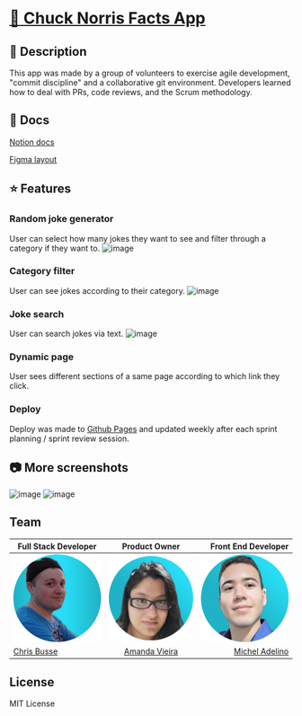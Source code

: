 # [:muscle: Chuck Norris Facts App](https://chingu-voyages.github.io/v42-toucans-team-01/)

## :closed_book: Description
This app was made by a group of volunteers to exercise agile development, "commit discipline" and a collaborative git environment. Developers learned how to deal with PRs, code reviews, and the Scrum methodology.

## :book: Docs
[Notion docs](https://uneven-governor-047.notion.site/Chuck-Norris-App-f1130682b513440d9cbb33b8f791fa2f)

[Figma layout](https://www.figma.com/file/CRs4vxKppbfGkFI92YqCsG/Chuck-App?node-id=0%3A1&t=QvvuCeZmV6f0fYDk-0)

## :star: Features
### Random joke generator
User can select how many jokes they want to see and filter through a category if they want to.
![image](https://user-images.githubusercontent.com/15349795/215792104-61c31d7b-f8b0-4cba-9232-69c3b343343e.png)

### Category filter
User can see jokes according to their category.
![image](https://user-images.githubusercontent.com/15349795/215792204-8ca46dc9-17a6-43c6-826a-8553e84a5276.png)

### Joke search
User can search jokes via text.
![image](https://user-images.githubusercontent.com/15349795/215792451-949c4796-28e2-4433-a80d-c434bc2effee.png)

### Dynamic page
User sees different sections of a same page according to which link they click. 

### Deploy
Deploy was made to [Github Pages](https://chingu-voyages.github.io/v42-toucans-team-01/) and updated weekly after each sprint planning / sprint review session.

## :camera: More screenshots
![image](https://user-images.githubusercontent.com/15349795/215792721-72ad37e6-8682-4fc7-97e2-858323207e46.png)
![image](https://user-images.githubusercontent.com/15349795/215792809-c98938eb-2035-445b-8210-bdd991ab9afa.png)

## Team
| Full Stack Developer   |      Product Owner      |  Front End Developer |
|----------|:-------------:|------:|
| <img src="/images/img-christopher.png" width="200"> |  <img src="/images/img-amanda.png" width="200"> | <img src="/images/img-michel.png" width="200"> |
| [Chris Busse](https://github.com/gamingbuddhist) |   [Amanda Vieira](https://github.com/amandaalexandre)   |   [Michel Adelino](https://github.com/MichMatrix) |

## License
MIT License
